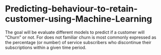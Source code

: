 # Predicting-behaviour-to-retain-customer-using-Machine-Learning
The goal will be evaluate different models to predict if a customer will “Churn” or not. For does not familiar churn is most commonly expressed as the percentage (or number) of service subscribers who discontinue their subscriptions within a given time period.
